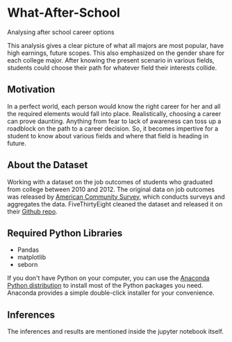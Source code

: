 # What-After-School
Analysing after school career options

This analysis gives a clear picture of what all majors are most popular, have high earnings, future scopes. This also emphasized on the gender share for each college major. After knowing the present scenario in various fields, students could choose their path for whatever field their interests collide.

## Motivation
In a perfect world, each person would know the right career for her and all the required elements would fall into place. Realistically, choosing a career can prove daunting. Anything from fear to lack of awareness can toss up a roadblock on the path to a career decision.
So, it becomes impertive for a student to know about various fields and where that field is heading in future.

## About the Dataset
Working with a dataset on the job outcomes of students who graduated from college between 2010 and 2012. The original data on job outcomes was released by [American Community Survey](https://www.census.gov/programs-surveys/acs/), which conducts surveys and aggregates the data. FiveThirtyEight cleaned the dataset and released it on their [Github repo](https://github.com/fivethirtyeight/data/tree/master/college-majors).

## Required Python Libraries
* Pandas
* matplotlib
* seborn

If you don't have Python on your computer, you can use the [Anaconda Python distribution](https://www.anaconda.com/download/) to install most of the Python packages you need. Anaconda provides a simple double-click installer for your convenience.

## Inferences
The inferences and results are mentioned inside the jupyter notebook itself.
